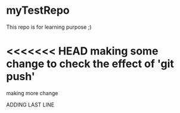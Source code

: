 # myTestRepo

This repo is for learning purpose ;)

<<<<<<< HEAD
making some change to check the effect of 'git push'
=======
making more change


ADDING LAST LINE